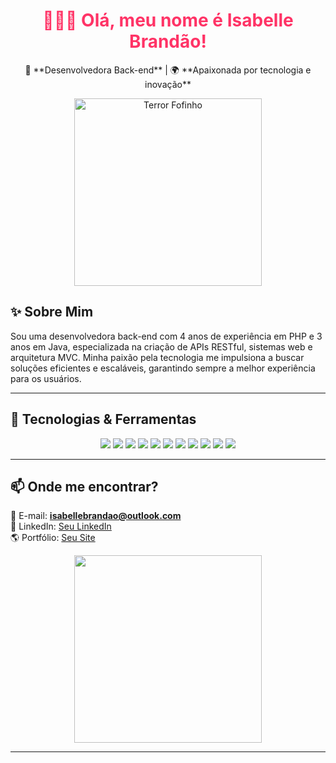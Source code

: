 <h1 align="center" style="color: #FF3366;"> 👩🏽‍💻 Olá, meu nome é Isabelle Brandão!</h1>

<p align="center">
  🚀 **Desenvolvedora Back-end** | 🌍 **Apaixonada por tecnologia e inovação**  
</p>

<p align="center">
  <img src="https://media0.giphy.com/media/v1.Y2lkPTc5MGI3NjExYTZ4cXBjNXF4M2N1anY5bXpib2theTlrNDBtY3l3MnZ5ZTJtYWlxYiZlcD12MV9pbnRlcm5hbF9naWZfYnlfaWQmY3Q9Zw/L3bj6t3opdeNddYCyl/giphy.gif" width="300px" alt="Terror Fofinho">
</p>

## ✨ Sobre Mim
Sou uma desenvolvedora back-end com 4 anos de experiência em PHP e 3 anos em Java, especializada na criação de APIs RESTful, sistemas web e arquitetura MVC. Minha paixão pela tecnologia me impulsiona a buscar soluções eficientes e escaláveis, garantindo sempre a melhor experiência para os usuários.

---

## 🚀 Tecnologias & Ferramentas  

<p align="center">
  <img src="https://img.shields.io/badge/PHP-777BB4?style=for-the-badge&logo=php&logoColor=white">
  <img src="https://img.shields.io/badge/Java-ED8B00?style=for-the-badge&logo=openjdk&logoColor=white">
  <img src="https://img.shields.io/badge/Spring_Boot-6DB33F?style=for-the-badge&logo=spring-boot&logoColor=white">
  <img src="https://img.shields.io/badge/JavaScript-F7DF1E?style=for-the-badge&logo=javascript&logoColor=black">
  <img src="https://img.shields.io/badge/PostgreSQL-316192?style=for-the-badge&logo=postgresql&logoColor=white">
  <img src="https://img.shields.io/badge/MySQL-4479A1?style=for-the-badge&logo=mysql&logoColor=white">
  <img src="https://img.shields.io/badge/Laravel-FF2D20?style=for-the-badge&logo=laravel&logoColor=white">
  <img src="https://img.shields.io/badge/Git-F05032?style=for-the-badge&logo=git&logoColor=white">
  <img src="https://img.shields.io/badge/HTML5-E34F26?style=for-the-badge&logo=html5&logoColor=white">
  <img src="https://img.shields.io/badge/CSS3-1572B6?style=for-the-badge&logo=css3&logoColor=white">
  <img src="https://img.shields.io/badge/Docker-2496ED?style=for-the-badge&logo=docker&logoColor=white">
</p>

---

## 📫 Onde me encontrar?  

📧 E-mail: **isabellebrandao@outlook.com**  
💼 LinkedIn: [Seu LinkedIn](https://www.linkedin.com/in/seu-perfil/)  
🌎 Portfólio: [Seu Site](https://seusite.com)

<p align="center">
  <img src="https://media.giphy.com/media/l2JehQ2GitHGdVG9y/giphy.gif" width="300px">
</p>

---


